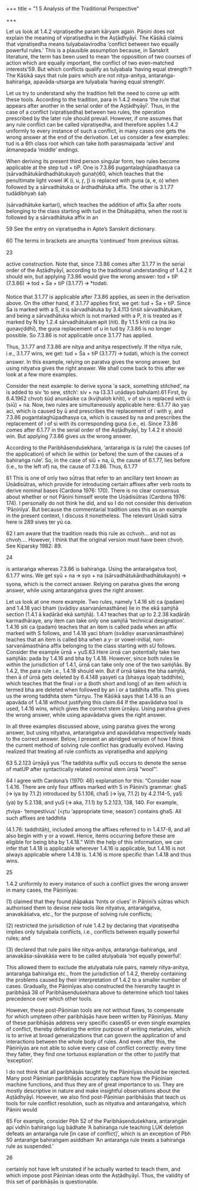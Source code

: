 +++
title = "1 5 Analysis of the Traditional Perspective"

+++

Let us look at 1.4.2 vipratiṣedhe paraṁ kāryam again. Pāṇini does not explain the meaning of  vipratiṣedha in the Aṣṭādhyāyī. The Kāśikā claims that vipratiṣedha means tulyabalavirodha ‘conflict between two equally powerful rules.’ This is a plausible assumption because, in  Sanskrit literature, the term has been used to mean ‘the opposition of two courses of action  which are equally important, the conflict of two even-matched interests’59. But which conflicts  qualify as tulyabala ‘having equal strength’? The Kāśikā says that rule pairs which are not  nitya-anitya, antaraṅga-bahiraṅga, apavāda-utsarga are tulyabala ‘having equal strength’.  

Let us try to understand why the tradition felt the need to come up with these tools. According  to the tradition, para in 1.4.2 means ‘the rule that appears after another in the serial order of  the Aṣṭādhyāyī’. Thus, in the case of a conflict (vipratiṣedha) between two rules, the operation  prescribed by the later rule should prevail. However, if one assumes that any rule conflict can  be called vipratiṣedha, and therefore applies 1.4.2 uniformly to every instance of such a  conflict, in many cases one gets the wrong answer at the end of the derivation. Let us consider  a few examples: tud is a 6th class root which can take both parasmaipada ‘active’ and ātmanepada ‘middle’ endings.  

When deriving its present third person singular form, two rules become applicable at the step  tud + tiP. One is 7.3.86 pugantalaghūpadhasya ca (sārvadhātukārdhadhātukayoḥ guṇaḥ)60,  which teaches that the penultimate light vowel iK (i, u, r̥, l̥) is replaced with guṇa (a, e, o) when  followed by a sārvadhātuka or ārdhadhātuka affix. The other is 3.1.77 tudādibhyaḥ śaḥ 

(sārvadhātuke kartari), which teaches the addition of affix Śa after roots belonging to the class  starting with tud in the Dhātupāṭha, when the root is followed by a sārvadhātuka affix in an  

59 See the entry on vipratiṣedha in Apte’s Sanskrit dictionary.  

60 The terms in brackets are anuvr̥tta ‘continued’ from previous sūtras. 

23 

active construction. Note that, since 7.3.86 comes after 3.1.77 in the serial order of the  Aṣṭādhyāyī, according to the traditional understanding of 1.4.2 it should win, but applying  7.3.86 would give the wrong answer: tod + tiP (7.3.86) 🡪 tod + Śa + tiP (3.1.77) 🡪 *todati.  

Notice that 3.1.77 is applicable after 7.3.86 applies, as seen in the derivation above. On the  other hand, if 3.1.77 applies first, we get: tud + Śa + tiP. Since Śa is marked with a Ś, it is  sārvadhātuka by 3.4.113 tiṅśit sārvadhātukam, and being a sārvadhātuka which is not marked  with a P, it is treated as if marked by Ṅ by 1.2.4 sārvadhātukam apit (ṅit). By 1.1.5 kṅiti ca (na  iko guṇavr̥ddhī), the guṇa replacement of u in tud by 7.3.86 is no longer possible. So 7.3.86 is  not applicable once 3.1.77 has applied.  

Thus, 3.1.77 and 7.3.86 are nitya and anitya respectively. If the nitya rule, i.e., 3.1.77 wins, we  get: tud + Śa + tiP (3.1.77) 🡪 tudati, which is the correct answer. In this example, relying on  paratva gives the wrong answer, but using nityatva gives the right answer. We shall come back  to this after we look at a few more examples.  

Consider the next example: to derive syona ‘a sack, something stitched’, na is added to siv ‘to  sew, stitch’: siv + na (3.3.1 uṇādayo bahulam).61 First, by 6.4.1962 chvoḥ śūḍ anunāsike ca  (kvijhaloḥ kṅiti), v of siv is replaced with ū: (siū) + na. Now, two rules are simultaneously  applicable here: 6.1.77 iko yaṇ aci, which is caused by ū and prescribes the replacement of i  with y, and 7.3.86 pugantalaghūpadhasya ca, which is caused by na and prescribes the  replacement of i of si with its corresponding guṇa (i.e., e). Since 7.3.86 comes after 6.1.77 in  the serial order of the Aṣṭādhyāyī, by 1.4.2 it should win. But applying 7.3.86 gives us the  wrong answer. 

According to the Paribhāṣenduśekhara, ‘antaraṅga is (a rule) the causes (of the application)  of which lie within (or before) the sum of the causes of a bahiraṅga rule’. So, in the case of siū  + na, ū, the cause of 6.1.77, lies before (i.e., to the left of) na, the cause of 7.3.86. Thus, 6.1.77  

61 This is one of only two sūtras that refer to an ancillary text known as Uṇādisūtras, which provide for  introducing certain affixes after verb roots to derive nominal bases (Cardona 1976: 170). There is no  clear consensus about whether or not Pāṇini himself wrote the Uṇādisūtras (Cardona 1976: 174). I  personally do not think he did, and so I do not consider this derivation ‘Pāṇinīya’. But because the  commentarial tradition uses this as an example in the present context, I discuss it nonetheless. The  relevant Uṇādi sūtra here is 289 siveṣ ṭer yū ca. 

62 I am aware that the tradition reads this rule as cchvoḥ… and not as chvoḥ…. However, I think that  the original version must have been chvoḥ. See Kiparsky 1982: 89.

24 

is antaraṅga whereas 7.3.86 is bahiraṅga. Using the antaraṅgatva tool, 6.1.77 wins. We get  syū + na 🡪 syo + na (sārvadhātukārdhadhātukayoḥ) 🡪 syona, which is the correct answer.  Relying on paratva gives the wrong answer, while using antaraṅgatva gives the right answer.  

Let us look at one more example. Two rules, namely 1.4.16 siti ca (padam) and 1.4.18 yaci  bham (svādiṣv asarvanāmasthāne) lie in the ekā saṁjñā section (1.4.1 ā kaḍārād ekā saṁjñā). 1.4.1 teaches that up to 2.2.38 kaḍārāḥ karmadhāraye, any item can take only one saṁjñā ‘technical designation’. 1.4.16 siti ca (padam) teaches that an item is called pada when an affix  marked with S follows, and 1.4.18 yaci bham (svādiṣv asarvanāmasthāne) teaches that an item  is called bha when a y- or vowel-initial, non-sarvanāmasthāna affix belonging to the class  starting with sU follows. Consider the example ūrṇā + yuS.63 Here ūrṇā can potentially take  two saṁjñās: pada by 1.4.16 and bha by 1.4.18. However, since both rules lie within the  jurisdiction of 1.4.1, ūrṇā can take only one of the two saṁjñās. By 1.4.2, the para rule i.e., 1.4.18 should win. But if ūrṇā takes the bha saṁjñā, then ā of ūrṇā gets deleted by 6.4.148  yasyeti ca (bhasya lopaḥ taddhite), which teaches that the final i or a (both short and long) of  an item which is termed bha are deleted when followed by an ī or a taddhita affix. This gives  us the wrong taddhita stem *ūrṇyu. The Kāśikā says that 1.4.16 is an apavāda of 1.4.18 without  justifying this claim.64 If the apavādatva tool is used, 1.4.16 wins, which gives the correct stem  ūrṇāyu. Using paratva gives the wrong answer, while using apavādatva gives the right answer.  

In all three examples discussed above, using paratva gives the wrong answer, but using  nityatva, antaraṅgatva and apavādatva respectively leads to the correct answer. Below, I  present an abridged version of how I think the current method of solving rule conflict has  gradually evolved. Having realized that treating all rule conflicts as vipratiṣedha and applying  

63 5.2.123 ūrṇāyā yus ‘The taddhita suffix yuS occurs to denote the sense of matUP after syntactically  related nominal stem ūrṇā “wool”’. 

64 I agree with Cardona’s (1970: 46) explanation for this: “Consider now 1.4.16. There are only four  affixes marked with S in Pāṇini’s grammar: ghaS (🡪 iya by 7.1.2) introduced by 5.1.106, chaS (🡪 īya,  7.1.2) by 4.2.114-5, yaS (ya) by 5.2.138, and yuS (🡪 aka, 7.1.1) by 5.2.123, 138, 140. For example,  r̥tviya- ‘tempestivus’ (<r̥tu ‘appropriate time, season’) contains ghaS. All such affixes are taddhita 

(4.1.76: taddhitāḥ), included among the affixes referred to in 1.4.17-8, and all also begin with y or a  vowel. Hence, items occurring before these are eligible for being bha by 1.4.18.” With the help of this  information, we can infer that 1.4.18 is applicable wherever 1.4.16 is applicable, but 1.4.16 is not always  applicable where 1.4.18 is. 1.4.16 is more specific than 1.4.18 and thus wins.

25 

1.4.2 uniformly to every instance of such a conflict gives the wrong answer in many cases, the  Pāṇinīyas: 

(1) claimed that they found jñāpakas ‘hints or clues’ in Pāṇini’s sūtras which authorised them  to devise new tools like nityatva, antaraṅgatva, anavakāśatva, etc., for the purpose of solving  rule conflicts; 

(2) restricted the jurisdiction of rule 1.4.2 by declaring that vipratiṣedha implies only tulyabala conflicts, i.e., conflicts between equally powerful rules; and 

(3) declared that rule pairs like nitya-anitya, antaraṅga-bahiraṅga, and anavakāśa-sāvakāśa were to be called atulyabala ‘not equally powerful’. 

This allowed them to exclude the atulyabala rule pairs, namely nitya-anitya, antaraṅga bahiraṅga etc., from the jurisdiction of 1.4.2, thereby containing the problems caused by their  interpretation of 1.4.2 to a smaller number of cases. Gradually, the Pāṇinīyas also constructed  the hierarchy taught in paribhāṣā 38 of Paribhāṣenduśekhara above to determine which tool  takes precedence over which other tools. 

However, these post-Pāṇinian tools are not without flaws, to compensate for which umpteen  other paribhāṣās have been written by Pāṇinīyas. Many of these paribhāṣās address very  specific cases65 or even single examples of conflict, thereby defeating the entire purpose of  writing metarules, which is to arrive at broad generalizations that can govern the application of  and interactions between the whole body of rules. And even after this, the Pāṇinīyas are not  able to solve every case of conflict correctly: every time they falter, they find one tortuous  explanation or the other to justify that ‘exception’. 

I do not think that all paribhāṣās taught by the Pāṇinīyas should be rejected. Many post Pāṇinian paribhāṣās accurately capture how the Pāṇinian machine functions, and thus they are  of great importance to us. They are mostly descriptive in nature and make insightful  observations about the Aṣṭādhyāyī. However, we also find post-Pāṇinian paribhāṣās that teach  us tools for rule conflict resolution, such as nityatva and antaraṅgatva, which Pāṇini would  

65 For example, consider Pbh 52 of the Paribhāṣenduśekhara, antaraṅgān api vidhīn bahiraṅgo lug bādhate ‘A bahiraṅga rule teaching LUK deletion defeats an antaraṅga rule [in case of conflict]’, which  is an exception of Pbh 50 antaraṅge bahiraṅgam asiddham ‘An antaraṅga rule treats a bahiraṅga rule  as suspended.’

26 

certainly not have left unstated if he actually wanted to teach them, and which impose post Pāṇinian ideas onto the Aṣṭādhyāyī. Thus, the validity of this set of paribhāṣās is questionable. 

